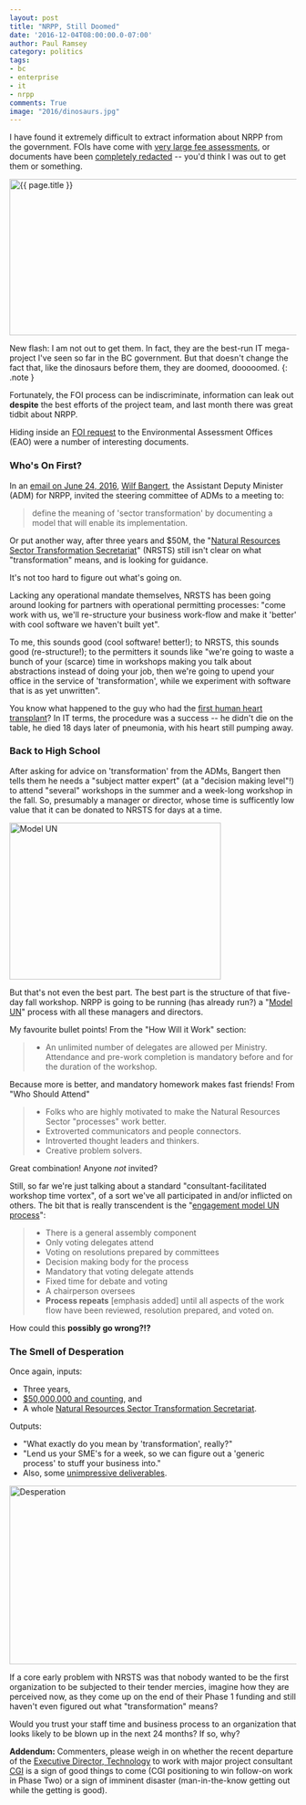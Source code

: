 ```yaml
---
layout: post
title: "NRPP, Still Doomed"
date: '2016-12-04T08:00:00.0-07:00'
author: Paul Ramsey
category: politics
tags:
- bc
- enterprise
- it
- nrpp
comments: True
image: "2016/dinosaurs.jpg"
---
```


I have found it extremely difficult to extract information about NRPP from the government. FOIs have come with [very large fee assessments](/2014/11/my-tax-dollars-at-work.html), or documents have been [completely redacted](/2014/11/my-tax-dollars-at-work.html) -- you'd think I was out to get them or something.

<img src="{{ site.images }}{{ page.image }}" alt='{{ page.title }}' width='676' height='274' />

New flash: I am not out to get them. In fact, they are the best-run IT mega-project I've seen so far in the BC government. But that doesn't change the fact that, like the dinosaurs before them, they are doomed, dooooomed.
{: .note }

Fortunately, the FOI process can be indiscriminate, information can leak out **despite** the best efforts of the project team, and last month there was great tidbit about NRPP.

Hiding inside an [FOI request](http://www2.gov.bc.ca/enSearch/detail?id=26EE74C124B8476EA280E7A3C823A2D8&recorduid=EAO-2016-62612) to the Environmental Assessment Offices (EAO) were a number of interesting documents.

### Who's On First?

In an [email on June 24, 2016](http://docs.openinfo.gov.bc.ca/Response_Package_EAO-2016-62612.pdf#page=33), [Wilf Bangert](http://dir.gov.bc.ca/gtds.cgi?esearch=&updateRequest=&view=detailed&sortBy=name&for=people&attribute=display+name&matchMethod=is&searchString=Wilf+Bangert&objectId=148433), the Assistant Deputy Minister (ADM) for NRPP, invited the steering committee of ADMs to a meeting to: 

> define the meaning of 'sector transformation' by documenting a model that will enable its implementation.

Or put another way, after three years and $50M, the "[Natural Resources Sector Transformation Secretariat](http://dir.gov.bc.ca/gtds.cgi?show=Branch&organizationCode=FLNR&organizationalUnitCode=NRSTS)" (NRSTS) still isn't clear on what "transformation" means, and is looking for guidance.

It's not too hard to figure out what's going on. 

Lacking any operational mandate themselves, NRSTS has been going around looking for partners with operational permitting processes: "come work with us, we'll re-structure your business work-flow and make it 'better' with  cool software we haven't built yet".

To me, this sounds good (cool software! better!); to NRSTS, this sounds good (re-structure!); to the permitters it sounds like "we're going to waste a bunch of your (scarce) time in workshops making you talk about abstractions instead of doing your job, then we're going to upend your office in the service of 'transformation', while we experiment with software that is as yet unwritten".

You know what happened to the guy who had the [first human heart transplant](http://www.history.com/this-day-in-history/first-human-heart-transplant)? In IT terms, the procedure was a success -- he didn't die on the table, he died 18 days later of pneumonia, with his heart still pumping away.

### Back to High School

After asking for advice on 'transformation' from the ADMs, Bangert then tells them he needs a "subject matter expert" (at a "decision making level"!) to attend "several" workshops in the summer and a week-long workshop in the fall. So, presumably a manager or director, whose time is sufficently low value that it can be donated to NRSTS for days at a time.

<img src="{{ site.images }}2016/model-un.png" alt='Model UN' width='371' height='275' />

But that's not even the best part. The best part is the structure of that five-day fall workshop. NRPP is going to be running (has already run?) a "[Model UN](http://docs.openinfo.gov.bc.ca/Response_Package_EAO-2016-62612.pdf#page=35)" process with all these managers and directors.

My favourite bullet points! From the "How Will it Work" section:

> * An unlimited number of delegates are allowed per Ministry. Attendance and pre-work completion is mandatory before and for the duration of the workshop.

Because more is better, and mandatory homework makes fast friends! From "Who Should Attend"

> * Folks who are highly motivated to make the Natural Resources Sector "processes" work better.
> * Extroverted communicators and people connectors.
> * Introverted thought leaders and thinkers.
> * Creative problem solvers.

Great combination! Anyone *not* invited?

Still, so far we're just talking about a standard "consultant-facilitated workshop time vortex", of a sort we've all participated in and/or inflicted on others. The bit that is really transcendent is the "[engagement model UN process](http://docs.openinfo.gov.bc.ca/Response_Package_EAO-2016-62612.pdf#page=44)":

> * There is a general assembly component
> * Only voting delegates attend
> * Voting on resolutions prepared by committees
> * Decision making body for the process
> * Mandatory that voting delegate attends
> * Fixed time for debate and voting
> * A chairperson oversees 
> * **Process repeats** [emphasis added] until all aspects of the work flow have been reviewed, resolution prepared, and voted on.

How could this **possibly go wrong?!?** 

### The Smell of Desperation

Once again, inputs:

* Three years, 
* [$50,000,000 and counting](/2016/11/nrpp-is-dead.html), and
* A whole [Natural Resources Sector Transformation Secretariat](http://dir.gov.bc.ca/gtds.cgi?show=Branch&organizationCode=FLNR&organizationalUnitCode=NRSTS).

Outputs:

* "What exactly do you mean by 'transformation', really?"
* "Lend us your SME's for a week, so we can figure out a 'generic process' to stuff your business into."
* Also, some [unimpressive deliverables](/2016/11/nrpp-is-dead.html).

<img src="{{ site.images }}2016/desperation.jpg" alt='Desperation' width='565' height='313' />

If a core early problem with NRSTS was that nobody wanted to be the first organization to be subjected to their tender mercies, imagine how they are perceived now, as they come up on the end of their Phase 1 funding and still haven't even figured out what "transformation" means?

Would you trust your staff time and business process to an organization that looks likely to be blown up in the next 24 months?  If so, why?

**Addendum:** Commenters, please weigh in on whether the recent departure of the [Executive Director, Technology](https://www.linkedin.com/in/terry-gunning-476a781) to work with major project consultant [CGI](https://www.linkedin.com/company/1415?trk=prof-exp-company-name) is a sign of good things to come (CGI positioning to win follow-on work in Phase Two) or a sign of imminent disaster (man-in-the-know getting out while the getting is good).


